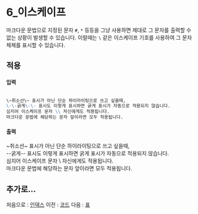 6_이스케이프
===

마크다운 문법으로 지정된 문자 `#`, `*` 등등을 그냥 사용하면 제대로 그 문자를 출력할 수 없는 상황이 발생할 수 있습니다. 이럴때는 `\` 같은 이스케이프 기호를 사용하여 그 문자 체체를  표시할 수 있습니다.  


적용
---

#### 입력
``` markdown

\~취소선\~ 표시가 아닌 단순 하이라이팅으로 쓰고 싶을때,  
\-\-굵게\-\- 표시도 이렇게 표시하면 굵게 표시가 자동으로 적용되지 않습니다.  
심지어 이스케이프 문자 \\ 자신에게도 적용됩니다.  
마크다운 문법에 해당하는 문자 앞이라면 모두 적용됩니다.  
```

#### 출력  

 \~취소선\~ 표시가 아닌 단순 하이라이팅으로 쓰고 싶을때,  
 \-\-굵게\-\- 표시도 이렇게 표시하면 굵게 표시가 자동으로 적용되지 않습니다.  
 심지어 이스케이프 문자 \\ 자신에게도 적용됩니다.  
 마크다운 문법에 해당하는 문자 앞이라면 모두 적용됩니다.  
 
추가로...
---

처음으로 : [인덱스](0_인덱스.md)
이전 : [코드](5_코드.md)
다음 : [표](7_표.md)
